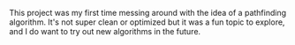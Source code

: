 This project was my first time messing around with the idea of a pathfinding algorithm. It's not super clean or optimized but it was a fun topic to explore, and I do want to try out new algorithms in the future.
